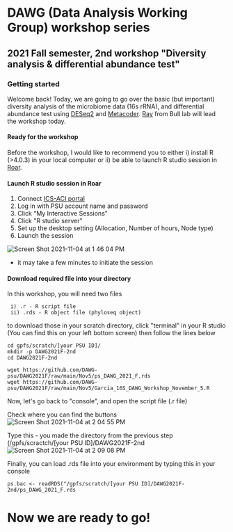 # DAWG (Data Analysis Working Group) workshop series 
## 2021 Fall semester, 2nd workshop "Diversity analysis & differential abundance test"

### Getting started

Welcome back! Today, we are going to go over the basic (but important) diversity analysis of the microbiome data (16s rRNA), and differential abundance test using [DESeq2](https://bioconductor.org/packages/release/bioc/vignettes/DESeq2/inst/doc/DESeq2.html) and [Metacoder](https://grunwaldlab.github.io/metacoder_documentation/). [Ray](https://plantpath.psu.edu/directory/rog5265) from Bull lab will lead the workshop today. 

#### Ready for the workshop

Before the workshop, I would like to recommend you to either i) install R (>4.0.3) in your local computer or ii) be able to launch R studio session in [Roar](portal.aci.ics.psu.edu). 

#### Launch R studio session in Roar

1. Connect [ICS-ACI portal](portal.aci.ics.psu.edu)
2. Log in with PSU account name and password
3. Click "My Interactive Sessions"
4. Click "R studio server"
5. Set up the desktop setting (Allocation, Number of hours, Node type)
6. Launch the session 

![Screen Shot 2021-11-04 at 1 46 04 PM](https://user-images.githubusercontent.com/77017866/140392070-b94465cc-d17c-48b8-96c1-a239d99ed6e0.png)

  
 * it may take a few minutes to initiate the session

#### Download required file into your directory

In this workshop, you will need two files

 ``` 
  i) .r - R script file
  ii) .rds - R object file (phyloseq object)
```

to download those in your scratch directory, click "terminal" in your R studio (You can find this on your left bottom screen)
then follow the lines below

```
cd gpfs/scratch/[your PSU ID]/
mkdir -p DAWG2021F-2nd
cd DAWG2021F-2nd

wget https://github.com/DAWG-psu/DAWG2021F/raw/main/Nov5/ps_DAWG_2021_F.rds
wget https://github.com/DAWG-psu/DAWG2021F/raw/main/Nov5/Garcia_16S_DAWG_Workshop_November_5.R
```

Now, let's go back to "console", and open the script file (.r file)

Check where you can find the buttons
![Screen Shot 2021-11-04 at 2 04 55 PM](https://user-images.githubusercontent.com/77017866/140395777-e4b38279-8e1d-4b62-9780-d6b769fcf260.png)

Type this - you made the directory from the previous step (/gpfs/scractch/[your PSU ID]/DAWG2021F-2nd
![Screen Shot 2021-11-04 at 2 09 08 PM](https://user-images.githubusercontent.com/77017866/140395696-369e8306-6e2a-4e84-a928-9d99ea85ea6e.png)

Finally, you can load .rds file into your environment by typing this in your console
```
ps.bac <- readRDS("/gpfs/scratch/[your PSU ID]/DAWG2021F-2nd/ps_DAWG_2021_F.rds
```


# **Now we are ready to go!**
